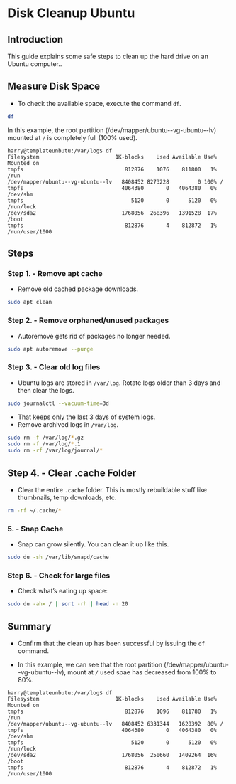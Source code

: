 # Disk Cleanup Ubuntu

## Introduction

This guide explains some safe steps to clean up the hard drive on an Ubuntu computer..

## Measure Disk Space

- To check the available space, execute the command `df`.

```bash
df
```

In this example, the root partition (/dev/mapper/ubuntu--vg-ubuntu--lv) mounted at `/` is completely full (100% used).

```log
harry@templateunbutu:/var/log$ df
Filesystem                        1K-blocks    Used Available Use% Mounted on
tmpfs                                812876    1076    811800   1% /run
/dev/mapper/ubuntu--vg-ubuntu--lv   8408452 8273228         0 100% /
tmpfs                               4064380       0   4064380   0% /dev/shm
tmpfs                                  5120       0      5120   0% /run/lock
/dev/sda2                           1768056  268396   1391528  17% /boot
tmpfs                                812876       4    812872   1% /run/user/1000
```

## Steps

### Step 1. - Remove apt cache

- Remove old cached package downloads.

```bash
sudo apt clean
```

### Step 2. - Remove orphaned/unused packages

- Autoremove gets rid of packages no longer needed.

```bash
sudo apt autoremove --purge
```

### Step 3. - Clear old log files

- Ubuntu logs are stored in `/var/log`. Rotate logs older than 3 days and then clear the logs.

```bash
sudo journalctl --vacuum-time=3d
```

- That keeps only the last 3 days of system logs.
- Remove archived logs in `/var/log`.

```bash
sudo rm -f /var/log/*.gz
sudo rm -f /var/log/*.1
sudo rm -rf /var/log/journal/*
```

## Step 4. - Clear .cache Folder

- Clear the entire `.cache` folder. This is mostly rebuildable stuff like thumbnails, temp downloads, etc.

```bash
rm -rf ~/.cache/*
```

### 5. - Snap Cache

- Snap can grow silently. You can clean it up like this.

```bash
sudo du -sh /var/lib/snapd/cache
```

### Step 6. - Check for large files

- Check what’s eating up space:

```bash
sudo du -ahx / | sort -rh | head -n 20
```

## Summary

- Confirm that the clean up has been successful by issuing the `df` command.

- In this example, we can see that the root partition (/dev/mapper/ubuntu--vg-ubuntu--lv), mount at `/` used spae has decreased from 100% to 80%.

```log
harry@templateunbutu:/var/log$ df
Filesystem                        1K-blocks    Used Available Use% Mounted on
tmpfs                                812876    1096    811780   1% /run
/dev/mapper/ubuntu--vg-ubuntu--lv   8408452 6331344   1628392  80% /
tmpfs                               4064380       0   4064380   0% /dev/shm
tmpfs                                  5120       0      5120   0% /run/lock
/dev/sda2                           1768056  250660   1409264  16% /boot
tmpfs                                812876       4    812872   1% /run/user/1000
```
